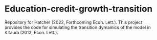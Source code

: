 # Education-credit-growth-transition
Repository for Hatcher (2022, Forthcoming Econ. Lett.). This project provides the code for simulating the transition dymamics of the model in Kitaura (2012, Econ. Lett.). 
